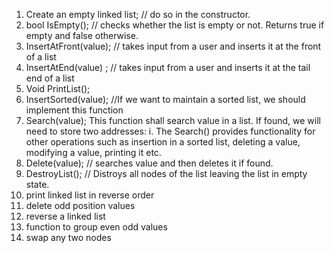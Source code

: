 1)	Create an empty linked list; // do so in the constructor.
2)	bool IsEmpty(); // checks whether the list is empty or not. Returns true if empty and false otherwise.
3)	InsertAtFront(value); // takes input from a user and inserts it at the front of a list
4)	InsertAtEnd(value) ; // takes input from a user and inserts it at the tail end of a list
5)	Void PrintList();
6)	InsertSorted(value); //If we want to maintain a sorted list, we should implement this function
7)	Search(value); This function shall search value in a list. If found, we will need to store two addresses:
i.	The Search() provides functionality for other operations such as insertion in a sorted list, deleting a value, modifying a value, printing it etc.
8)	Delete(value); // searches value and then  deletes it if found.
9)	DestroyList(); // Distroys all nodes of the list leaving the list in empty state.
10) print linked list in reverse order
11) delete odd position values
12) reverse a linked list
13) function to group even odd values
14) swap any two nodes


